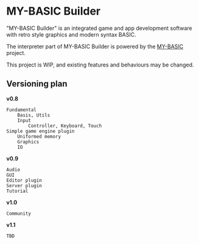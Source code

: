 # MY-BASIC Builder

"MY-BASIC Builder" is an integrated game and app development software with retro style graphics and modern syntax BASIC.

The interpreter part of MY-BASIC Builder is powered by the [MY-BASIC](https://github.com/paladin-t/my_basic) project.

This project is WIP, and existing features and behaviours may be changed.

## Versioning plan

**v0.8**

	Fundamental
		Basis, Utils
		Input
			Controller, Keyboard, Touch
	Simple game engine plugin
		Uniformed memory
		Graphics
		IO

**v0.9**

	Audio
	GUI
	Editor plugin
	Server plugin
	Tutorial

**v1.0**

	Community

**v1.1**

	TBD
